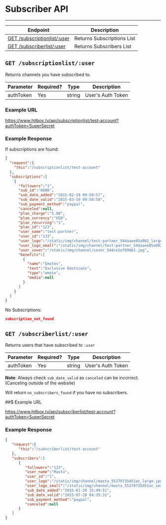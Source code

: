 # Subscriber API
***


| Endpoint | Description |
| ---- | --------------- |
| [GET /subscriptionlist/:user](/subscribers.md#get-subscriptionlistuser) | Returns Subscriptions List |
| [GET /subscriberlist/:user](/subscribers.md#get-subscriberlistuser) | Returns Subscribers List |

## `GET /subscriptionlist/:user`

Returns channels you have subscribed to.

| Parameter | Required? | Type | Description |
| --- | --- | --- | --- |
| authToken | Yes | string | User's Auth Token |

### Example URL

https://www.hitbox.tv/api/subscriptionlist/test-account?authToken=SuperSecret

### Example Response 

If subscriptions are found:

```json
{
  "request":{
    "this":"/subscriptionlist/test-account"
  },
  "subscriptions":[
    {
      "followers":"1",
      "sub_id":"0000",
      "sub_date_added":"2015-02-19 09:59:57",
      "sub_date_valid":"2015-03-19 09:59:58",
      "sub_payment_method":"paypal",
      "canceled":null,
      "plan_charge":"5.00",
      "plan_currency":"USD",
      "plan_recurring":"1",
      "plan_id":"123",
      "user_name":"test-partner",
      "user_id":"133",
      "user_logo":"/static/img/channel/test-partner_54daaee85a902_large.jpg",
      "user_logo_small":"/static/img/channel/test-partner_54daaee85a902_small.jpg",
      "user_cover":"/static/img/channel/cover_54dce1ef89661.jpg",
      "benefits":[
        {
          "name":"Emotes",
          "text":"Exclusive Emoticons",
          "type":"emote",
          "media":null
        }
      ]
    }
  ]
}
```

No Subscriptions:

```json
subscription_not_found
```

## `GET /subscriberlist/:user`

Returns users that have subscribed to `:user`

| Parameter | Required? | Type | Description |
| --- | --- | --- | --- |
| authToken | Yes | string | User's Auth Token |

**Note**: Always check `sub_date_valid` as `canceled` can be incorrect. (Canceling outside of the website)

Will return `no_subscribers_found` if you have no subscribers.

##$ Example URL 

https://www.hitbox.tv/api/subscriberlist/test-account?authToken=SuperSecret

### Example Response

```json
{
   "request":{
      "this":"/subscriberlist/test-account"
   },
   "subscribers":[
      {
         "followers":"123",
         "user_name":"Masta",
         "user_id":"1",
         "user_logo":"/static/img/channel/masta_55270735d51ac_large.jpg",
         "user_logo_small":"/static/img/channel/masta_55270735d51ac_small.jpg",
         "sub_date_added":"2015-01-20 15:49:51",
         "sub_date_valid":"2015-07-20 04:35:31",
         "sub_payment_method":"paypal",
         "canceled":null
      }
   ]
}
```
